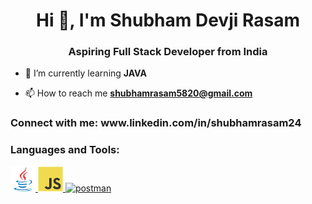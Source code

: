 <h1 align="center">Hi 👋, I'm Shubham Devji Rasam</h1>
<h3 align="center">Aspiring Full Stack Developer from India</h3>

- 🌱 I’m currently learning **JAVA**

- 📫 How to reach me **shubhamrasam5820@gmail.com**

<h3 align="left">Connect with me: www.linkedin.com/in/shubhamrasam24</h3>
<p align="left">
</p>

<h3 align="left">Languages and Tools:</h3>
<p align="left"> <a href="https://www.java.com" target="_blank" rel="noreferrer"> <img src="https://raw.githubusercontent.com/devicons/devicon/master/icons/java/java-original.svg" alt="java" width="40" height="40"/> </a> <a href="https://developer.mozilla.org/en-US/docs/Web/JavaScript" target="_blank" rel="noreferrer"> <img src="https://raw.githubusercontent.com/devicons/devicon/master/icons/javascript/javascript-original.svg" alt="javascript" width="40" height="40"/> </a> <a href="https://postman.com" target="_blank" rel="noreferrer"> <img src="https://www.vectorlogo.zone/logos/getpostman/getpostman-icon.svg" alt="postman" width="40" height="40"/> </a> </p>
